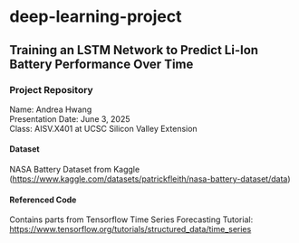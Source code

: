 # deep-learning-project
## Training an LSTM Network to Predict Li-Ion Battery Performance Over Time
### Project Repository
Name: Andrea Hwang\
Presentation Date: June 3, 2025\
Class: AISV.X401 at UCSC Silicon Valley Extension
#### Dataset
NASA Battery Dataset from Kaggle (https://www.kaggle.com/datasets/patrickfleith/nasa-battery-dataset/data)
#### Referenced Code
Contains parts from Tensorflow Time Series Forecasting Tutorial: https://www.tensorflow.org/tutorials/structured_data/time_series
